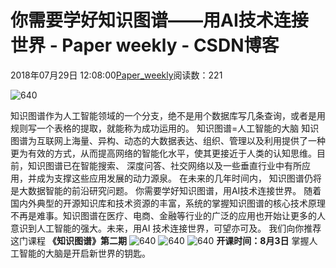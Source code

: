 
# 你需要学好知识图谱——用AI技术连接世界 - Paper weekly - CSDN博客


2018年07月29日 12:08:00[Paper_weekly](https://me.csdn.net/c9Yv2cf9I06K2A9E)阅读数：221


![640](https://ss.csdn.net/p?https://mmbiz.qpic.cn/mmbiz_gif/VBcD02jFhgk0BAqKvP6A3VbpkCa7dR8Y4Z6ZcDTCy0V43Srib1j6FByzAtwWsIibead5dLEGKyDpoib0edKhhKXXA/640)

知识图谱作为人工智能领域的一个分支，绝不是用个数据库写几条查询，或者是用规则写一个表格的提取，就能称为成功运用的。
知识图谱=人工智能的大脑
知识图谱为互联网上海量、异构、动态的大数据表达、组织、管理以及利用提供了一种更为有效的方式，从而提高网络的智能化水平，使其更接近于人类的认知思维。目前，知识图谱已在智能搜索、 深度问答、社交网络以及一些垂直行业中有所应用，并成为支撑这些应用发展的动力源泉。
在未来的几年时间内， 知识图谱仍将是大数据智能的前沿研究问题。
你需要学好知识图谱，用AI技术连接世界。
随着国内外典型的开源知识库和技术资源的丰富，系统的掌握知识图谱的核心技术原理不再是难事。知识图谱在医疗、电商、金融等行业的广泛的应用也开始让更多的人意识到人工智能的强大。未来，用AI 技术连接世界，可望亦可及。
我们向你推荐这门课程
**《知识图谱》第二期**
![640](https://ss.csdn.net/p?https://mmbiz.qpic.cn/mmbiz_jpg/VBcD02jFhgk0BAqKvP6A3VbpkCa7dR8YbaumyKV0HzFHgibOz7q3CmodQqz3Rcnia40eQnmVzSSMTCUy3VvT1WbQ/640)
![640](https://ss.csdn.net/p?https://mmbiz.qpic.cn/mmbiz_jpg/VBcD02jFhgk0BAqKvP6A3VbpkCa7dR8YVpscJzOaV7FfqudJ788YSnPyHpkdRzAibnqrKeVl41jjVsMga0cvs4Q/640)
![640](https://ss.csdn.net/p?https://mmbiz.qpic.cn/mmbiz_jpg/VBcD02jFhgk0BAqKvP6A3VbpkCa7dR8Y4keiaj3Lo3TnsuUWfJHXxQzK8EhegI1E8aTKFnbnibJ0nhJNicP3FSqFQ/640)
**开课时间：8月3日**
掌握人工智能的大脑是开启新世界的钥匙。


